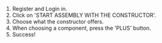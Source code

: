 1. Register and Login in.
2. Click on 'START ASSEMBLY WITH THE CONSTRUCTOR'.
3. Choose what the constructor offers.
4. When choosing a component, press the 'PLUS' button.
5. Success!
